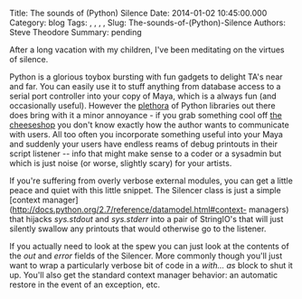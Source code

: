 Title: The sounds of (Python) Silence
Date: 2014-01-02 10:45:00.000
Category: blog
Tags: , , , , 
Slug: The-sounds-of-(Python)-Silence
Authors: Steve Theodore
Summary: pending

After a long vacation with my children, I've been meditating on the virtues of
silence.  
  
Python is a glorious toybox bursting with fun gadgets to delight TA's near and
far.  You can easily use it to stuff anything from database access to a serial
port controller into your copy of Maya, which is a always fun (and
occasionally useful).  However the
[plethora](http://www.youtube.com/watch?v=-mTUmczVdik) of Python libraries out
there does bring with it a minor annoyance - if you grab something cool off
[the cheeseshop](https://pypi.python.org/pypi) you don't know exactly how the
author wants to communicate with users.  All too often you incorporate
something useful into your Maya and suddenly your users have endless reams of
debug printouts in their script listener -- info that might make sense to a
coder or a sysadmin but which is just noise (or worse, slightly scary) for
your artists.  

  
If you're suffering from overly verbose external modules, you can get a little
peace and quiet with this little snippet. The Silencer class is just a simple
[context manager](http://docs.python.org/2.7/reference/datamodel.html#context-
managers) that hijacks _sys.stdout_ and _sys.stderr_ into a pair of StringIO's
that will just silently swallow any printouts that would otherwise go to the
listener.  

  
  

If you actually need to look at the spew you can just look at the contents of
the _out_ and _error_ fields of the Silencer.   More commonly though you'll
just want to wrap a particularly verbose bit of code in a _with... as_ block
to shut it up.  You'll also get the standard context manager behavior: an
automatic restore in the event of an exception, etc.  
  
  

  


